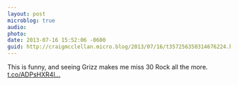```yaml
---
layout: post
microblog: true
audio: 
photo: 
date: 2013-07-16 15:52:06 -0600
guid: http://craigmcclellan.micro.blog/2013/07/16/t357256350314676224.html
---
```

This is funny, and seeing Grizz makes me miss 30 Rock all the more. [t.co/ADPsHXR4I...](http://t.co/ADPsHXR4I3)
